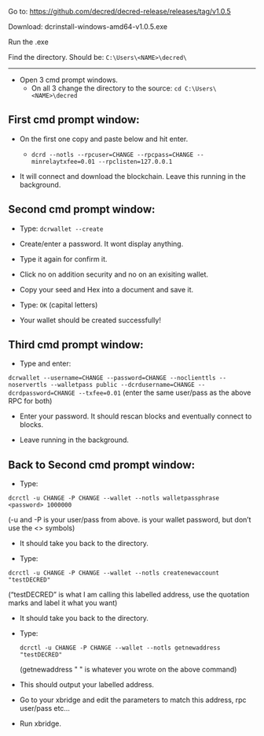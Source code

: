 Go to: https://github.com/decred/decred-release/releases/tag/v1.0.5

Download: dcrinstall-windows-amd64-v1.0.5.exe

Run the .exe

Find the directory. Should be: `C:\Users\<NAME>\decred\ `

---

* Open 3 cmd prompt windows.
  * On all 3 change the directory to the source:
	  `cd C:\Users\<NAME>\decred`
    
## First cmd prompt window:

* On the first one copy and paste below and hit enter.

  * `dcrd --notls --rpcuser=CHANGE --rpcpass=CHANGE --minrelaytxfee=0.01 --rpclisten=127.0.0.1`

* It will connect and download the blockchain. Leave this running in the background.


## Second cmd prompt window:

* Type: `dcrwallet --create`

* Create/enter a password. It wont display anything. 

* Type it again for confirm it. 

* Click no on addition security and no on an exisiting wallet.

* Copy your seed and Hex into a document and save it.

* Type: `OK`  (capital letters)

* Your wallet should be created successfully!

## Third cmd prompt window:

* Type and enter:

`dcrwallet --username=CHANGE --password=CHANGE --noclienttls --noservertls --walletpass public --dcrdusername=CHANGE --dcrdpassword=CHANGE --txfee=0.01`
(enter the same user/pass as the above RPC for both)

  * Enter your password. It should rescan blocks and eventually connect to blocks.
  
  * Leave running in the background.

## Back to Second cmd prompt window:

* Type: 

`dcrctl -u CHANGE -P CHANGE --wallet --notls walletpassphrase <password> 1000000`

(-u and -P is your user/pass from above. <password> is your wallet password, but don’t use the <> symbols)

* It should take you back to the directory.

* Type: 

`dcrctl -u CHANGE -P CHANGE --wallet --notls createnewaccount "testDECRED"`

(“testDECRED” is what I am calling this labelled address, use the quotation marks and label it what you want)

* It should take you back to the directory. 

* Type:

	`dcrctl -u CHANGE -P CHANGE --wallet --notls getnewaddress "testDECRED"`
  
  (getnewaddress " " is whatever you wrote on the above command)

* This should output your labelled address.

* Go to your xbridge and edit the parameters to match this address, rpc user/pass etc…

* Run xbridge.

